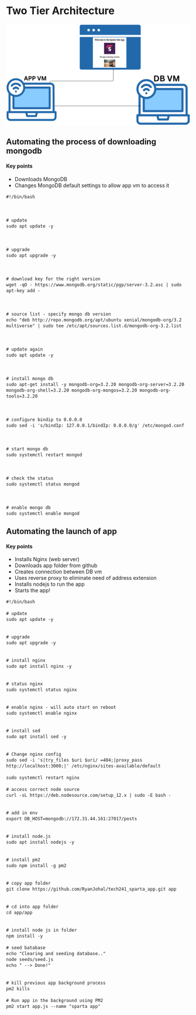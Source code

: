 # Two Tier Architecture
![Alt text](<Screenshot 2023-07-21 124019.png>)


## Automating the process of downloading mongodb
#### Key points
- Downloads MongoDB
- Changes MongoDB default settings to allow app vm to access it
```
#!/bin/bash

 

# update
sudo apt update -y

 

# upgrade
sudo apt upgrade -y

 

# download key for the right version
wget -qO - https://www.mongodb.org/static/pgp/server-3.2.asc | sudo apt-key add -

 

# source list - specify mongo db version
echo "deb http://repo.mongodb.org/apt/ubuntu xenial/mongodb-org/3.2 multiverse" | sudo tee /etc/apt/sources.list.d/mongodb-org-3.2.list

 

# update again
sudo apt update -y

 

# install mongo db
sudo apt-get install -y mongodb-org=3.2.20 mongodb-org-server=3.2.20 mongodb-org-shell=3.2.20 mongodb-org-mongos=3.2.20 mongodb-org-tools=3.2.20

 

# configure bindip to 0.0.0.0
sudo sed -i 's/bindIp: 127.0.0.1/bindIp: 0.0.0.0/g' /etc/mongod.conf

 

# start mongo db
sudo systemctl restart mongod

 

# check the status
sudo systemctl status mongod

 

# enable mongo db
sudo systemctl enable mongod

```

## Automating the launch of app
#### Key points
- Installs Nginx (web server)
- Downloads app folder from github
- Creates connection between DB vm
- Uses reverse proxy to eliminate need of address extension
- Installs nodejs to run the app
- Starts the app!
```
#!/bin/bash

# update
sudo apt update -y


# upgrade
sudo apt upgrade -y


# install nginx
sudo apt install nginx -y


# status nginx
sudo systemctl status nginx


# enable nginx - will auto start on reboot
sudo systemctl enable nginx


# install sed
sudo apt install sed -y


# Change nginx config
sudo sed -i 's|try_files $uri $uri/ =404;|proxy_pass http://localhost:3000;|' /etc/nginx/sites-available/default

sudo systemctl restart nginx

# access correct node source
curl -sL https://deb.nodesource.com/setup_12.x | sudo -E bash -


# add in env
export DB_HOST=mongodb://172.31.44.161:27017/posts


# install node.js
sudo apt install nodejs -y


# install pm2
sudo npm install -g pm2


# copy app folder
git clone https://github.com/RyanJohal/tech241_sparta_app.git app


# cd into app folder
cd app/app


# install node js in folder
npm install -y

# seed batabase
echo "Clearing and seeding database.."
node seeds/seed.js
echo " --> Done!"
 

# kill previous app background process
pm2 kills

# Run app in the background using PM2
pm2 start app.js --name "sparta app"



```